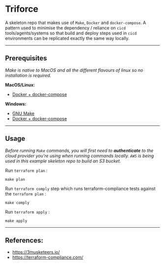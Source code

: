 # Triforce

A skeleton repo that makes use of `Make`, `Docker` and `docker-compose`. A pattern used to minimise the dependency / reliance on `cicd` tools/agents/systems so that build and deploy steps used in `cicd` environments can be replicated exactly the same way locally.

---

## Prerequisites

_Make is native to MacOS and all the different flavours of linux so no installation is required._

**MacOS/Linux:**
* [Docker + docker-compose](https://hub.docker.com/editions/community/docker-ce-desktop-mac/)

**Windows:**
* [GNU Make](http://gnuwin32.sourceforge.net/packages/make.htm)
* [Docker + docker-compose](https://hub.docker.com/editions/community/docker-ce-desktop-windows/)

---
## Usage

_Before running `Make` commands, you will first need to **authenticate** to the cloud provider you're using when running commands locally. `AWS` is being used in this example skeleton repo to build an S3 bucket._

Run `terraform plan` :
```
make plan
```
Run `terraform comply` step which runs terraform-compliance tests against the `terraform plan` :
```
make comply
```
Run `terraform apply` :
```
make apply
```
---

## References:

* https://3musketeers.io/
* https://terraform-compliance.com/